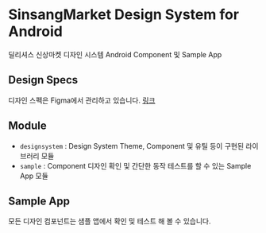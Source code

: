 # SinsangMarket Design System for Android

딜리셔스 신상마켓 디자인 시스템 Android Component 및 Sample App

## Design Specs

디자인 스펙은 Figma에서 관리하고 있습니다.
[링크](https://www.figma.com/file/5WsL9kg8fteVvSDUw4L1s6/%5B%EC%8B%A0%EC%83%81%EB%A7%88%EC%BC%93%5D-APP_Design-system-Guide?type=design&node-id=1%3A5&t=J803Uk31ke5b1zyP-1)

## Module

- `designsystem` : Design System Theme, Component 및 유틸 등이 구현된 라이브러리 모듈
- `sample` : Component 디자인 확인 및 간단한 동작 테스트를 할 수 있는 Sample App 모듈

## Sample App

모든 디자인 컴포넌트는 샘플 앱에서 확인 및 테스트 해 볼 수 있습니다.
